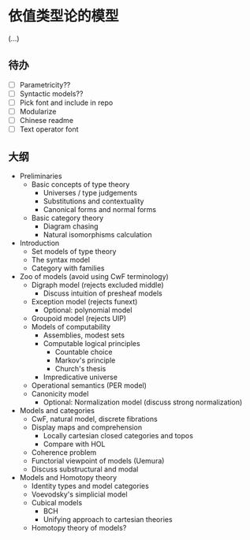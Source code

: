# 依值类型论的模型

(...)

## 待办

- [ ] Parametricity??
- [ ] Syntactic models??
- [ ] Pick font and include in repo
- [ ] Modularize
- [ ] Chinese readme
- [ ] Text operator font

## 大纲

- Preliminaries
  - Basic concepts of type theory
    - Universes / type judgements
    - Substitutions and contextuality
    - Canonical forms and normal forms
  - Basic category theory
    - Diagram chasing
    - Natural isomorphisms calculation
- Introduction
  - Set models of type theory
  - The syntax model
  - Category with families
- Zoo of models (avoid using CwF terminology)
  - Digraph model (rejects excluded middle)
    - Discuss intuition of presheaf models
  - Exception model (rejects funext)
    - Optional: polynomial model
  - Groupoid model (rejects UIP)
  - Models of computability
    - Assemblies, modest sets
    - Computable logical principles
      - Countable choice
      - Markov's principle
      - Church's thesis
    - Impredicative universe
  - Operational semantics (PER model)
  - Canonicity model
    - Optional: Normalization model (discuss strong normalization)
- Models and categories
  - CwF, natural model, discrete fibrations
  - Display maps and comprehension
    - Locally cartesian closed categories and topos
    - Compare with HOL
  - Coherence problem
  - Functorial viewpoint of models (Uemura)
  - Discuss substructural and modal
- Models and Homotopy theory
  - Identity types and model categories
  - Voevodsky's simplicial model
  - Cubical models
    - BCH
    - Unifying approach to cartesian theories
  - Homotopy theory of models?
